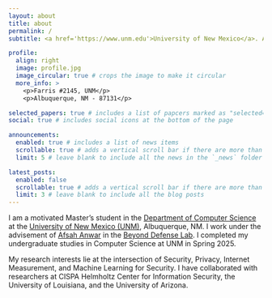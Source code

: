 ```yaml
---
layout: about
title: about
permalink: /
subtitle: <a href='https://www.unm.edu'>University of New Mexico</a>. Albuquerquen, NM.

profile:
  align: right
  image: profile.jpg
  image_circular: true # crops the image to make it circular
  more_info: >
    <p>Farris #2145, UNM</p>
    <p>Albuquerque, NM - 87131</p>

selected_papers: true # includes a list of papcers marked as "selected={true}"
social: true # includes social icons at the bottom of the page

announcements:
  enabled: true # includes a list of news items
  scrollable: true # adds a vertical scroll bar if there are more than 3 news items
  limit: 5 # leave blank to include all the news in the `_news` folder

latest_posts:
  enabled: false
  scrollable: true # adds a vertical scroll bar if there are more than 3 new posts items
  limit: 3 # leave blank to include all the blog posts
---
```


I am a motivated Master’s student in the [Department of Computer Science](https://www.cs.unm.edu) at the [University of New Mexico (UNM)](https://www.unm.edu), Albuquerque, NM. I work under the advisement of [Afsah Anwar](https://www.afsah.org) in the [Beyond Defense Lab](https://www.afsah.org/lab). I completed my undergraduate studies in Computer Science at UNM in Spring 2025.

My research interests lie at the intersection of Security, Privacy, Internet Measurement, and Machine Learning for Security. I have collaborated with researchers at CISPA Helmholtz Center for Information Security, the University of Louisiana, and the University of Arizona.
